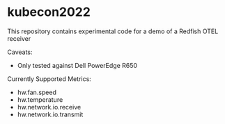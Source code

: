 # kubecon2022

This repository contains experimental code for a demo of a Redfish OTEL receiver

Caveats:
- Only tested against Dell PowerEdge R650

Currently Supported Metrics:
- hw.fan.speed
- hw.temperature
- hw.network.io.receive
- hw.network.io.transmit